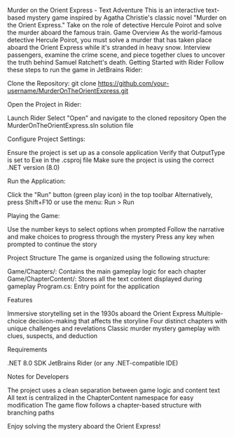 Murder on the Orient Express - Text Adventure
This is an interactive text-based mystery game inspired by Agatha Christie's classic novel "Murder on the Orient Express." Take on the role of detective Hercule Poirot and solve the murder aboard the famous train.
Game Overview
As the world-famous detective Hercule Poirot, you must solve a murder that has taken place aboard the Orient Express while it's stranded in heavy snow. Interview passengers, examine the crime scene, and piece together clues to uncover the truth behind Samuel Ratchett's death.
Getting Started with Rider
Follow these steps to run the game in JetBrains Rider:

Clone the Repository:
git clone https://github.com/your-username/MurderOnTheOrientExpress.git

Open the Project in Rider:

Launch Rider
Select "Open" and navigate to the cloned repository
Open the MurderOnTheOrientExpress.sln solution file


Configure Project Settings:

Ensure the project is set up as a console application
Verify that OutputType is set to Exe in the .csproj file
Make sure the project is using the correct .NET version (8.0)


Run the Application:

Click the "Run" button (green play icon) in the top toolbar
Alternatively, press Shift+F10 or use the menu: Run > Run


Playing the Game:

Use the number keys to select options when prompted
Follow the narrative and make choices to progress through the mystery
Press any key when prompted to continue the story



Project Structure
The game is organized using the following structure:

Game/Chapters/: Contains the main gameplay logic for each chapter
Game/ChapterContent/: Stores all the text content displayed during gameplay
Program.cs: Entry point for the application

Features

Immersive storytelling set in the 1930s aboard the Orient Express
Multiple-choice decision-making that affects the storyline
Four distinct chapters with unique challenges and revelations
Classic murder mystery gameplay with clues, suspects, and deduction

Requirements

.NET 8.0 SDK
JetBrains Rider (or any .NET-compatible IDE)

Notes for Developers

The project uses a clean separation between game logic and content text
All text is centralized in the ChapterContent namespace for easy modification
The game flow follows a chapter-based structure with branching paths

Enjoy solving the mystery aboard the Orient Express!
